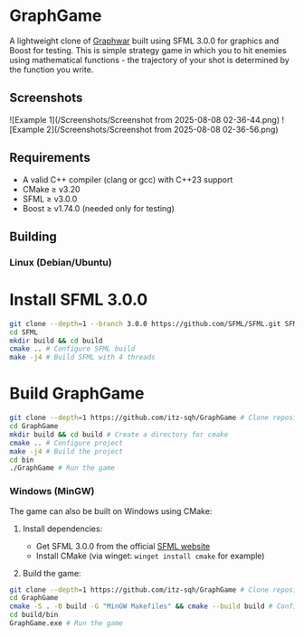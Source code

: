 # GraphGame

A lightweight clone of [Graphwar](https://www.graphwar.com/) built using SFML 3.0.0 for graphics and Boost for testing. 
This is simple strategy game in which you to hit enemies using mathematical functions - the trajectory of your shot is determined by the function you write.

## Screenshots

![Example 1](/Screenshots/Screenshot from 2025-08-08 02-36-44.png)
![Example 2](/Screenshots/Screenshot from 2025-08-08 02-36-56.png)

## Requirements

- A valid C++ compiler (clang or gcc) with C++23 support
- CMake ≥ v3.20
- SFML ≥ v3.0.0
- Boost ≥ v1.74.0 (needed only for testing)

## Building

### Linux (Debian/Ubuntu)

# Install SFML 3.0.0
```bash
git clone --depth=1 --branch 3.0.0 https://github.com/SFML/SFML.git SFML # Clone repository
cd SFML
mkdir build && cd build
cmake .. # Configure SFML build
make -j4 # Build SFML with 4 threads
```

# Build GraphGame
```bash
git clone --depth=1 https://github.com/itz-sqh/GraphGame # Clone repository
cd GraphGame
mkdir build && cd build # Create a directory for cmake
cmake .. # Configure project
make -j4 # Build the project
cd bin
./GraphGame # Run the game
```

### Windows (MinGW)

The game can also be built on Windows using CMake:

1. Install dependencies:
   - Get SFML 3.0.0 from the official [SFML website](https://www.sfml-dev.org/download/sfml/3.0.0)
   - Install CMake (via winget: `winget install cmake` for example)

2. Build the game:
```bash
git clone --depth=1 https://github.com/itz-sqh/GraphGame # Clone repository
cd GraphGame
cmake -S . -B build -G "MinGW Makefiles" && cmake --build build # Configure and build, that will generate .exe in build/bin
cd build/bin
GraphGame.exe # Run the game
```
